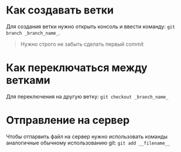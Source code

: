 # Как создавать ветки
Для создания ветки нужно открыть консоль и ввести команду: `git branch _branch_name_`.
> Нужно строго не забыть сделать первый commit
# Как переключаться между ветками
Для переключения на другую ветку: `git checkout _branch_name_`
# Отправление на сервер
Чтобы отпарвить файл на сервер нужно использовать команды аналогичные обычному использованию git: `git add __filename__`